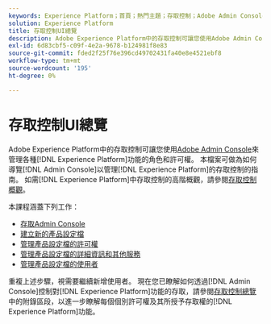 ```yaml
---
keywords: Experience Platform；首頁；熱門主題；存取控制；Adobe Admin Console
solution: Experience Platform
title: 存取控制UI總覽
description: Adobe Experience Platform中的存取控制可讓您使用Adobe Admin Console管理各種Experience Platform功能的角色和許可權。 本檔案可用作如何導覽Admin Console以管理Experience Platform存取控制的指南。
exl-id: 6d83cbf5-c09f-4e2a-9678-b124981f8e83
source-git-commit: fded2f25f76e396cd49702431fa40e8e4521ebf8
workflow-type: tm+mt
source-wordcount: '195'
ht-degree: 0%

---
```


# 存取控制UI總覽

Adobe Experience Platform中的存取控制可讓您使用[Adobe Admin Console](https://adminconsole.adobe.com)來管理各種[!DNL Experience Platform]功能的角色和許可權。 本檔案可做為如何導覽[!DNL Admin Console]以管理[!DNL Experience Platform]的存取控制的指南。 如需[!DNL Experience Platform]中存取控制的高階概觀，請參閱[存取控制概觀](./../home.md)。

本課程涵蓋下列工作：

- [存取Admin Console](./browse.md)
- [建立新的產品設定檔](./create-profile.md)
- [管理產品設定檔的許可權](./permissions.md)
- [管理產品設定檔的詳細資訊和其他服務](./details-and-services.md)
- [管理產品設定檔的使用者](./users.md)

重複上述步驟，視需要繼續新增使用者。 現在您已瞭解如何透過[!DNL Admin Console]控制對[!DNL Experience Platform]功能的存取，請參閱[存取控制總覽](../home.md)中的附錄區段，以進一步瞭解每個個別許可權及其所授予存取權的[!DNL Experience Platform]功能。
